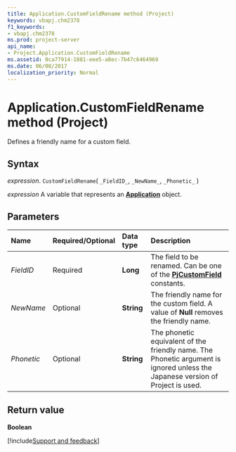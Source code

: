 ```yaml
---
title: Application.CustomFieldRename method (Project)
keywords: vbapj.chm2378
f1_keywords:
- vbapj.chm2378
ms.prod: project-server
api_name:
- Project.Application.CustomFieldRename
ms.assetid: 0ca77914-1881-eee5-a8ec-7b47c6464969
ms.date: 06/08/2017
localization_priority: Normal
---
```



# Application.CustomFieldRename method (Project)

Defines a friendly name for a custom field.


## Syntax

_expression_. `CustomFieldRename`( `_FieldID_`, `_NewName_`, `_Phonetic_` )

_expression_ A variable that represents an **[Application](Project.Application.md)** object.


## Parameters



|Name|Required/Optional|Data type|Description|
|:-----|:-----|:-----|:-----|
| _FieldID_|Required|**Long**|The field to be renamed. Can be one of the  **[PjCustomField](Project.PjCustomField.md)** constants.|
| _NewName_|Optional|**String**|The friendly name for the custom field. A value of  **Null** removes the friendly name.|
| _Phonetic_|Optional|**String**|The phonetic equivalent of the friendly name. The Phonetic argument is ignored unless the Japanese version of Project is used.|

## Return value

 **Boolean**

[!include[Support and feedback](~/includes/feedback-boilerplate.md)]